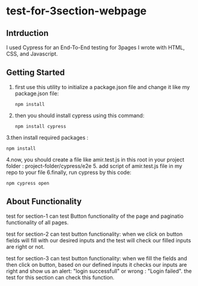 # test-for-3section-webpage

## Intrduction

I used Cypress for an End-To-End testing for 3pages I wrote with HTML, CSS, and Javascript.

## Getting Started
1. first use this utility to initialize a package.json file and change it like my package.json file:
   ```
   npm install
   ```
2. then you should install cypress using this command:
   ```
   npm install cypress
   ```
3.then install required packages :
```
npm install
```
4.now, you should create a file like amir.test.js in this root in your project folder :
  project-folder/cypress/e2e
5. add script of amir.test.js file in my repo to your file
6.finally, run cypress by this code:
```
npm cypress open
```
## About Functionality
test for section-1 can test Button functionality of the page and paginatio functionality of all pages.

test for section-2 can test button functionality: when we click on button fields will fill with our desired inputs and the test will check our filled inputs are right or not.

test for section-3 can test button functionality: when we fill the fields and then click on button, based on our defined inputs it checks our inputs are right and show us an alert: "login successfull" or wrong : "Login failed". the test for this section can check this function. 
